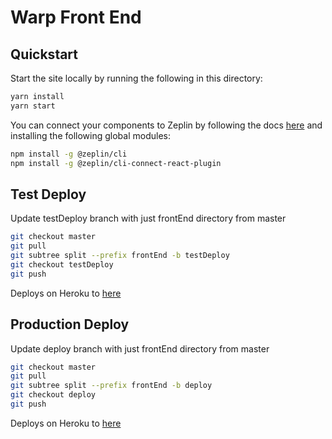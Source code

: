 # Warp Front End

## Quickstart

Start the site locally by running the following in this directory:
```bash
yarn install
yarn start
```

You can connect your components to Zeplin by following the docs [here](https://github.com/zeplin/connected-components-docs/blob/master/docs/gettingStarted/REACT.md) and installing the following global modules:
```bash
npm install -g @zeplin/cli
npm install -g @zeplin/cli-connect-react-plugin
```

## Test Deploy

Update testDeploy branch with just frontEnd directory from master
```bash
git checkout master
git pull
git subtree split --prefix frontEnd -b testDeploy
git checkout testDeploy
git push
```

Deploys on Heroku to [here](https://warpfinance-warp-test.herokuapp.com)

## Production Deploy

Update deploy branch with just frontEnd directory from master
```bash
git checkout master
git pull
git subtree split --prefix frontEnd -b deploy
git checkout deploy
git push
```

Deploys on Heroku to [here](https://warpfinance-warp.herokuapp.com)
